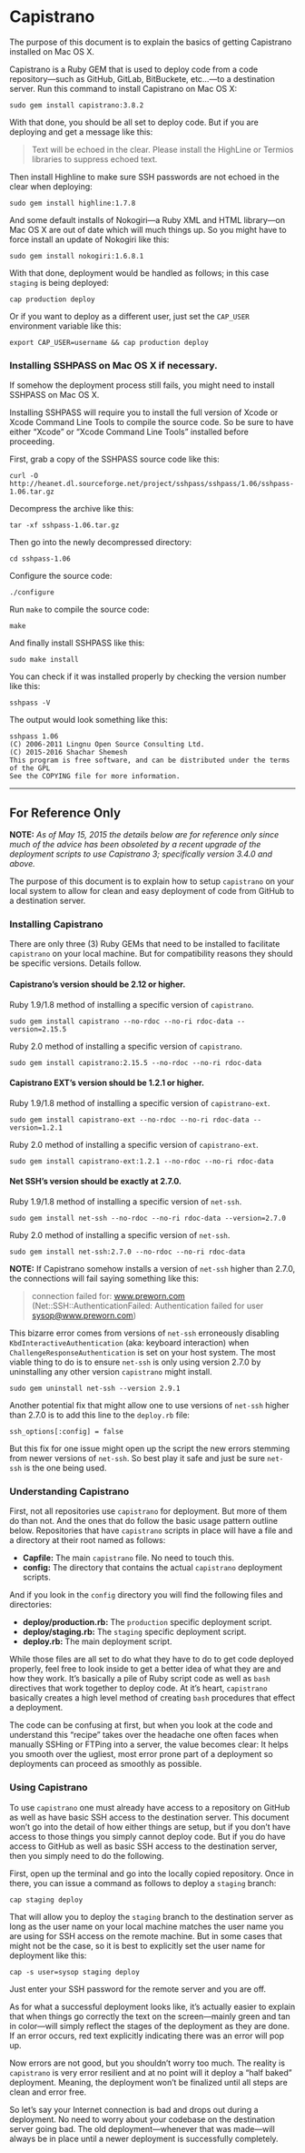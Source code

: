 # Capistrano

The purpose of this document is to explain the basics of getting Capistrano installed on Mac OS X.

Capistrano is a Ruby GEM that is used to deploy code from a code repository—such as GitHub, GitLab, BitBuckete, etc…—to a destination server. Run this command to install Capistrano on Mac OS X:

    sudo gem install capistrano:3.8.2

With that done, you should be all set to deploy code. But if you are deploying and get a message like this:

> Text will be echoed in the clear. Please install the HighLine or Termios libraries to suppress echoed text.

Then install Highline to make sure SSH passwords are not echoed in the clear when deploying:

    sudo gem install highline:1.7.8

And some default installs of Nokogiri—a Ruby XML and HTML library—on Mac OS X are out of date which will much things up. So you might have to force install an update of Nokogiri like this:

    sudo gem install nokogiri:1.6.8.1

With that done, deployment would be handled as follows; in this case `staging` is being deployed:

    cap production deploy

Or if you want to deploy as a different user, just set the `CAP_USER` environment variable like this:

    export CAP_USER=username && cap production deploy

### Installing SSHPASS on Mac OS X if necessary.

If somehow the deployment process still fails, you might need to install SSHPASS on Mac OS X.

Installing SSHPASS will require you to install the full version of Xcode or Xcode Command Line Tools to compile the source code. So be sure to have either “Xcode” or “Xcode Command Line Tools” installed before proceeding.

First, grab a copy of the SSHPASS source code like this:

	curl -O http://heanet.dl.sourceforge.net/project/sshpass/sshpass/1.06/sshpass-1.06.tar.gz

Decompress the archive like this:

    tar -xf sshpass-1.06.tar.gz
    
Then go into the newly decompressed directory:

    cd sshpass-1.06

Configure the source code:

    ./configure

Run `make` to compile the source code:

	make

And finally install SSHPASS like this:

	sudo make install

You can check if it was installed properly by checking the version number like this:

	sshpass -V

The output would look something like this:

	sshpass 1.06
	(C) 2006-2011 Lingnu Open Source Consulting Ltd.
	(C) 2015-2016 Shachar Shemesh
	This program is free software, and can be distributed under the terms of the GPL
	See the COPYING file for more information.

***

## For Reference Only

**NOTE:** *As of May 15, 2015 the details below are for reference only since much of the advice has been obsoleted by a recent upgrade of the deployment scripts to use Capistrano 3; specifically version 3.4.0 and above.*

The purpose of this document is to explain how to setup `capistrano` on your local system to allow for clean and easy deployment of code from GitHub to a destination server.

### Installing Capistrano

There are only three (3) Ruby GEMs that need to be installed to facilitate `capistrano` on your local machine. But for compatibility reasons they should be specific versions. Details follow.

#### Capistrano’s version should be 2.12 or higher.

Ruby 1.9/1.8 method of installing a specific version of `capistrano`.

    sudo gem install capistrano --no-rdoc --no-ri rdoc-data --version=2.15.5

Ruby 2.0 method of installing a specific version of `capistrano`.

    sudo gem install capistrano:2.15.5 --no-rdoc --no-ri rdoc-data

#### Capistrano EXT’s version should be 1.2.1 or higher.


Ruby 1.9/1.8 method of installing a specific version of `capistrano-ext`.

    sudo gem install capistrano-ext --no-rdoc --no-ri rdoc-data --version=1.2.1

Ruby 2.0 method of installing a specific version of `capistrano-ext`.

    sudo gem install capistrano-ext:1.2.1 --no-rdoc --no-ri rdoc-data

#### Net SSH’s version should be exactly at 2.7.0.

Ruby 1.9/1.8 method of installing a specific version of `net-ssh`.

    sudo gem install net-ssh --no-rdoc --no-ri rdoc-data --version=2.7.0

Ruby 2.0 method of installing a specific version of `net-ssh`.

    sudo gem install net-ssh:2.7.0 --no-rdoc --no-ri rdoc-data

**NOTE:** If Capistrano somehow installs a version of `net-ssh` higher than 2.7.0, the connections will fail saying something like this:

> connection failed for: www.preworn.com (Net::SSH::AuthenticationFailed: Authentication failed for user sysop@www.preworn.com)

This bizarre error comes from versions of `net-ssh` erroneously disabling `KbdInteractiveAuthentication` (aka: keyboard interaction) when `ChallengeResponseAuthentication` is set on your host system. The most viable thing to do is to ensure `net-ssh` is only using version 2.7.0 by uninstalling any other version `capistrano` might install.

    sudo gem uninstall net-ssh --version 2.9.1

Another potential fix that might allow one to use versions of `net-ssh` higher than 2.7.0 is to add this line to the `deploy.rb` file:

    ssh_options[:config] = false

But this fix for one issue might open up the script the new errors stemming from newer versions of `net-ssh`. So best play it safe and just be sure `net-ssh` is the one being used.

### Understanding Capistrano

First, not all repositories use `capistrano` for deployment. But more of them do than not. And the ones that do follow the basic usage pattern outline below. Repositories that have `capistrano` scripts in place will have a file and a directory at their root named as follows:

- **Capfile:** The main `capistrano` file. No need to touch this.
- **config:** The directory that contains the actual `capistrano` deployment scripts.

And if you look in the `config` directory you will find the following files and directories:

- **deploy/production.rb:** The `production` specific deployment script.
- **deploy/staging.rb:** The `staging` specific deployment script.
- **deploy.rb:** The main deployment script.

While those files are all set to do what they have to do to get code deployed properly, feel free to look inside to get a better idea of what they are and how they work. It’s basically a pile of Ruby script code as well as `bash` directives that work together to deploy code. At it’s heart, `capistrano` basically creates a high level method of creating `bash` procedures that effect a deployment.

The code can be confusing at first, but when you look at the code and understand this “recipe” takes over the headache one often faces when manually SSHing or FTPing into a server, the value becomes clear: It helps you smooth over the ugliest, most error prone part of a deployment so deployments can proceed as smoothly as possible.

### Using Capistrano

To use `capistrano` one must already have access to a repository on GitHub as well as have basic SSH access to the destination server. This document won’t go into the detail of how either things are setup, but if you don’t have access to those things you simply cannot deploy code. But if you do have access to GitHub as well as basic SSH access to the destination server, then you simply need to do the following.

First, open up the terminal and go into the locally copied repository. Once in there, you can issue a command as follows to deploy a `staging` branch:

    cap staging deploy

That will allow you to deploy the `staging` branch to the destination server as long as the user name on your local machine matches the user name you are using for SSH access on the remote machine. But in some cases that might not be the case, so it is best to explicitly set the user name for deployment like this:

    cap -s user=sysop staging deploy

Just enter your SSH password for the remote server and you are off.

As for what a successful deployment looks like, it’s actually easier to explain that when things go correctly the text on the screen—mainly green and tan in color—will simply reflect the stages of the deployment as they are done. If an error occurs, red text explicitly indicating there was an error will pop up.

Now errors are not good, but you shouldn’t worry too much. The reality is `capistrano` is very error resilient and at no point will it deploy a “half baked” deployment. Meaning, the deployment won’t be finalized until all steps are clean and error free.

So let’s say your Internet connection is bad and drops out during a deployment. No need to worry about your codebase on the destination server going bad. The old deployment—whenever that was made—will always be in place until a newer deployment is successfully completely.